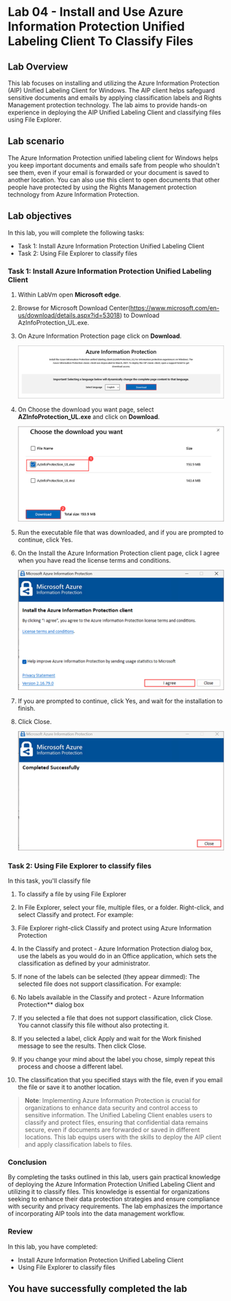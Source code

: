 # Lab 04 - Install and Use Azure Information Protection Unified Labeling Client To Classify Files

## Lab Overview

This lab focuses on installing and utilizing the Azure Information Protection (AIP) Unified Labeling Client for Windows. The AIP client helps safeguard sensitive documents and emails by applying classification labels and Rights Management protection technology. The lab aims to provide hands-on experience in deploying the AIP Unified Labeling Client and classifying files using File Explorer.

## Lab scenario
The Azure Information Protection unified labeling client for Windows helps you keep important documents and emails safe from people who shouldn't see them, even if your email is forwarded or your document is saved to another location. You can also use this client to open documents that other people have protected by using the Rights Management protection technology from Azure Information Protection.

## Lab objectives

In this lab, you will complete the following tasks:

+ Task 1: Install Azure Information Protection Unified Labeling Client
+ Task 2: Using File Explorer to classify files 

### Task 1: Install Azure Information Protection Unified Labeling Client 

1. Within LabVm open **Microsoft edge**.

1. Browse for Microsoft Download Center(https://www.microsoft.com/en-us/download/details.aspx?id=53018) to Download AzInfoProtection_UL.exe.

1. On Azure Information Protection page click on **Download**.

   ![](../media/lab4-image1.png)

1. On Choose the download you want page, select **AZInfoProtection_UL.exe** and click on **Download**.

   ![](../media/lab4-image2.png)

3. Run the executable file that was downloaded, and if you are prompted to continue, click Yes.

4. On the Install the Azure Information Protection client page, click I agree when you have read the license terms and conditions.

   ![](../media/lab4-image3.png)

6. If you are prompted to continue, click Yes, and wait for the installation to finish.

7. Click Close.

   ![](../media/lab4-image4.png)

### Task 2: Using File Explorer to classify files 

In this task, you'll classify file 

1. To classify a file by using File Explorer
1. In File Explorer, select your file, multiple files, or a folder. Right-click, and select Classify and protect. For example:

1. File Explorer right-click Classify and protect using Azure Information Protection

1. In the Classify and protect - Azure Information Protection dialog box, use the labels as you would do in an Office application, which sets the classification as defined by your administrator.

1. If none of the labels can be selected (they appear dimmed): The selected file does not support classification. For example:

1. No labels available in the Classify and protect - Azure Information Protection** dialog box

1. If you selected a file that does not support classification, click Close. You cannot classify this file without also protecting it.

1. If you selected a label, click Apply and wait for the Work finished message to see the results. Then click Close.

1. If you change your mind about the label you chose, simply repeat this process and choose a different label.

1. The classification that you specified stays with the file, even if you email the file or save it to another location.

>**Note**: Implementing Azure Information Protection is crucial for organizations to enhance data security and control access to sensitive information. The Unified Labeling Client enables users to classify and protect files, ensuring that confidential data remains secure, even if documents are forwarded or saved in different locations. This lab equips users with the skills to deploy the AIP client and apply classification labels to files.

### Conclusion

By completing the tasks outlined in this lab, users gain practical knowledge of deploying the Azure Information Protection Unified Labeling Client and utilizing it to classify files. This knowledge is essential for organizations seeking to enhance their data protection strategies and ensure compliance with security and privacy requirements. The lab emphasizes the importance of incorporating AIP tools into the data management workflow.

### Review
In this lab, you have completed:
+ Install Azure Information Protection Unified Labeling Client
+ Using File Explorer to classify files 

## You have successfully completed the lab
